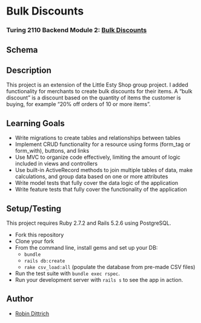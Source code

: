 # Bulk Discounts

### Turing 2110 Backend Module 2: [Bulk Discounts](https://backend.turing.edu/module2/projects/bulk_discounts)

## Schema

## Description

This project is an extension of the Little Esty Shop group project. I added functionality for merchants to create bulk discounts for their items. A “bulk discount” is a discount based on the quantity of items the customer is buying, for example “20% off orders of 10 or more items”.

## Learning Goals
   - Write migrations to create tables and relationships between tables
   - Implement CRUD functionality for a resource using forms (form_tag or form_with), buttons, and links
   - Use MVC to organize code effectively, limiting the amount of logic included in views and controllers
   - Use built-in ActiveRecord methods to join multiple tables of data, make calculations, and group data based on one or more attributes
   - Write model tests that fully cover the data logic of the application
   - Write feature tests that fully cover the functionality of the application

## Setup/Testing

This project requires Ruby 2.7.2 and Rails 5.2.6 using PostgreSQL.

* Fork this repository
* Clone your fork
* From the command line, install gems and set up your DB:
    * `bundle`
    * `rails db:create`
    * `rake csv_load:all` (populate the database from pre-made CSV files)
* Run the test suite with `bundle exec rspec`.
* Run your development server with `rails s` to see the app in action.

## Author
- [Robin Dittrich](https://github.com/Dittrir)
